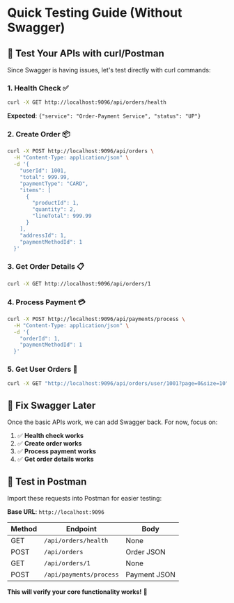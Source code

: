 # Quick Testing Guide (Without Swagger)

## 🚀 **Test Your APIs with curl/Postman**

Since Swagger is having issues, let's test directly with curl commands:

### **1. Health Check** ✅
```bash
curl -X GET http://localhost:9096/api/orders/health
```
**Expected**: `{"service": "Order-Payment Service", "status": "UP"}`

### **2. Create Order** 📦
```bash
curl -X POST http://localhost:9096/api/orders \
  -H "Content-Type: application/json" \
  -d '{
    "userId": 1001,
    "total": 999.99,
    "paymentType": "CARD",
    "items": [
      {
        "productId": 1,
        "quantity": 2,
        "lineTotal": 999.99
      }
    ],
    "addressId": 1,
    "paymentMethodId": 1
  }'
```

### **3. Get Order Details** 📋
```bash
curl -X GET http://localhost:9096/api/orders/1
```

### **4. Process Payment** 💳
```bash
curl -X POST http://localhost:9096/api/payments/process \
  -H "Content-Type: application/json" \
  -d '{
    "orderId": 1,
    "paymentMethodId": 1
  }'
```

### **5. Get User Orders** 👤
```bash
curl -X GET "http://localhost:9096/api/orders/user/1001?page=0&size=10"
```

## 🔧 **Fix Swagger Later**

Once the basic APIs work, we can add Swagger back. For now, focus on:

1. ✅ **Health check works**
2. ✅ **Create order works**
3. ✅ **Process payment works**
4. ✅ **Get order details works**

## 📱 **Test in Postman**

Import these requests into Postman for easier testing:

**Base URL**: `http://localhost:9096`

| Method | Endpoint | Body |
|--------|----------|------|
| GET | `/api/orders/health` | None |
| POST | `/api/orders` | Order JSON |
| GET | `/api/orders/1` | None |
| POST | `/api/payments/process` | Payment JSON |

**This will verify your core functionality works!** 🚀 